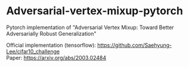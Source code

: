 # Adversarial-vertex-mixup-pytorch
Pytorch implementation of "Adversarial Vertex Mixup: Toward Better Adversarially Robust Generalization"

Official implementation (tensorflow): https://github.com/Saehyung-Lee/cifar10_challenge \
Paper: https://arxiv.org/abs/2003.02484
